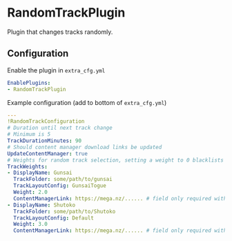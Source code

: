 # RandomTrackPlugin
Plugin that changes tracks randomly.

## Configuration
Enable the plugin in `extra_cfg.yml`
```yaml
EnablePlugins:
- RandomTrackPlugin
```

Example configuration (add to bottom of `extra_cfg.yml`)  
```yaml
---
!RandomTrackConfiguration
# Duration until next track change
# Minimum is 5
TrackDurationMinutes: 90
# Should content manager download links be updated
UpdateContentManager: true
# Weights for random track selection, setting a weight to 0 blacklists a track, default weight is 1.
TrackWeights:
- DisplayName: Gunsai
  TrackFolder: some/path/to/gunsai
  TrackLayoutConfig: GunsaiTogue
  Weight: 2.0
  ContentManagerLink: https://mega.nz/...... # field only required with UpdateContentManager: true
- DisplayName: Shutoko
  TrackFolder: some/path/to/Shutoko
  TrackLayoutConfig: Default
  Weight: 3.0
  ContentManagerLink: https://mega.nz/...... # field only required with UpdateContentManager: true
```
